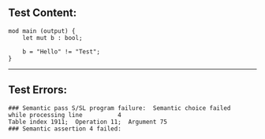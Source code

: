 
Test Content: 
-------------------------
```
mod main (output) {
    let mut b : bool;

    b = "Hello" != "Test";
}
```
------------------------

Test Errors:
-------------------------
```
### Semantic pass S/SL program failure:  Semantic choice failed
while processing line          4
Table index 1911;  Operation 11;  Argument 75
### Semantic assertion 4 failed: 
```
